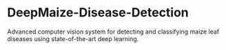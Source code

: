 # DeepMaize-Disease-Detection
Advanced computer vision system for detecting and classifying maize leaf diseases using state-of-the-art deep learning.
